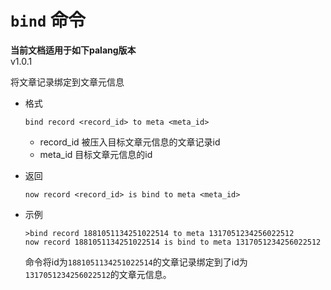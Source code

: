 # `bind` 命令

**当前文档适用于如下palang版本**  
v1.0.1

将文章记录绑定到文章元信息

* 格式

  `bind record <record_id> to meta <meta_id>`

  * record_id 被压入目标文章元信息的文章记录id
  * meta_id 目标文章元信息的id

* 返回

  `now record <record_id> is bind to meta <meta_id>`

* 示例

  ```palang
  >bind record 1881051134251022514 to meta 1317051234256022512
  now record 1881051134251022514 is bind to meta 1317051234256022512
  ```

  命令将id为`1881051134251022514`的文章记录绑定到了id为`1317051234256022512`的文章元信息。
